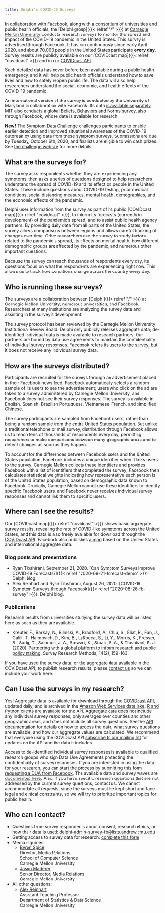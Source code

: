 ```yaml
---
title: Delphi's COVID-19 Surveys
---
```


In collaboration with Facebook, along with a consortium of universities and public health officials, the [Delphi group]({{< relref "/" >}}) at [Carnegie Mellon University](https://www.cmu.edu/) conducts research surveys to monitor the spread and impact of the COVID-19 pandemic in the United States. This survey is advertised through Facebook. It has run continuously since early April 2020, and about 70,000 people in the United States participate **every day**. Survey results are publicly available on our [COVIDcast map]({{< relref "covidcast" >}}) and in our [COVIDcast API](https://cmu-delphi.github.io/delphi-epidata/api/covidcast.html).

Such detailed data has never before been available during a public health emergency, and it will help public health officials understand how to save lives and how to safely reopen public life. The data will also help researchers understand the social, economic, and health effects of the COVID-19 pandemic.

An international version of the survey is conducted by the University of Maryland in collaboration with Facebook. Its data [is available separately](https://covidmap.umd.edu/). MIT also conducts a global [Beliefs, Behaviors and Norms survey](https://covidsurvey.mit.edu/), also through Facebook, whose data is available for research.

**New!** The [Symptom Data Challenge](https://www.symptomchallenge.org/) challenges participants to enable earlier detection and improved situational awareness of the COVID-19 outbreak by using data from these symptom surveys. Submissions are due by Tuesday, October 6th, 2020, and finalists are eligible to win cash prizes. See [the challenge website](https://www.symptomchallenge.org/) for more details.


## What are the surveys for?

The survey asks respondents whether they are experiencing any symptoms, then asks a series of questions designed to help researchers understand the spread of COVID-19 and its effect on people in the United States. These include questions about COVID-19 testing, prior medical conditions, social distancing measures, mental health, demographics, and the economic effects of the pandemic.

Delphi uses information from the survey as part of its public [COVIDcast map]({{< relref "covidcast" >}}), to inform its forecasts (currently in development) of the pandemic’s spread, and to assist public health agency partners. By providing daily data from all parts of the United States, the survey allows comparisons between regions and allows careful tracking of changes over time. Other researchers use the survey to study factors related to the pandemic's spread, its effects on mental health, how different demographic groups are affected by the pandemic, and numerous other important questions.

Because the survey can reach thousands of respondents every day, its questions focus on what the respondents are experiencing right now. This allows us to track how conditions change across the country every day.


## Who is running these surveys?

The surveys are a collaboration between [Delphi]({{< relref "/" >}}) at Carnegie Mellon University, numerous universities, and Facebook. Researchers at many institutions are analyzing the survey data and assisting in the survey’s development.

The survey protocol has been reviewed by the Carnegie Mellon University Institutional Review Board. Delphi only publicly releases aggregate data; de-identified individual data is made available to research partners. Our partners are bound by data use agreements to maintain the confidentiality of individual survey responses. Facebook refers its users to the survey, but it does not receive any individual survey data.


## How are the surveys distributed?

Participants are recruited for the surveys through an advertisement placed in their Facebook news feed. Facebook automatically selects a random sample of its users to see the advertisement; users who click on the ad are taken to a survey administered by Carnegie Mellon University, and Facebook does not see their survey responses. The survey is available in English, Spanish, Brazilian Portuguese, Vietnamese, French, and simplified Chinese.

The survey participants are sampled from Facebook users, rather than being a random sample from the entire United States population. But unlike a traditional telephone or mail survey, distribution through Facebook allows us to reach tens of thousands of respondents every day, permitting researchers to make comparisons between many geographic areas and to detect changes as soon as they happen.

To account for the differences between Facebook users and the United States population, Facebook includes a unique identifier when it links users to the survey. Carnegie Mellon collects these identifiers and provides Facebook with a list of identifiers that completed the survey; Facebook then calculates statistical weights indicating how representative each person is of the United States population, based on demographic data known to Facebook. Crucially, Carnegie Mellon cannot use these identifiers to identify specific Facebook users, and Facebook never receives individual survey responses and cannot link them to specific users.


## Where can I see the results?

Our [COVIDcast map]({{< relref "covidcast" >}}) shows basic aggregate survey results, revealing the rate of COVID-like symptoms across the United States, and this data is also freely available for download through the [COVIDcast API](https://cmu-delphi.github.io/delphi-epidata/api/covidcast.html). Facebook also publishes [a map](https://covid-survey.dataforgood.fb.com/) based on the United States and international aggregate data.


### Blog posts and presentations

- Ryan Tibshirani, September 21, 2020. [Can Symptom Surveys Improve COVID-19 Forecasts?]({{< relref "2020-09-21-forecast-demo" >}}) Delphi blog.
- Alex Reinhart and Ryan Tibshirani, August 26, 2020. [COVID-19 Symptom Surveys through Facebook]({{< relref "2020-08-26-fb-survey" >}}). Delphi blog.

### Publications

Research results from universities studying the survey data will be listed here as soon as they are available.

- Kreuter, F., Barkay, N., Bilinski, A., Bradford, A., Chiu, S., Eliat, R., Fan, J., Galili, T., Haimovich, D., Kim, B., LaRocca, S., Li, Y., Morris, K., Presser, S., Sarig, T., Salomon, J. A., Stewart, K., Stuart, E. A., & Tibshirani, R. J. (2020). [Partnering with a global platform to inform research and public policy making](https://doi.org/10.18148/srm/2020.v14i2.7761). Survey Research Methods, 14(2), 159-163.

If you have used the survey data, or the aggregate data available in the COVIDcast API, to publish research results, please [contact us](#who-can-i-contact) so we can include your work here.

## Can I use the surveys in my research?

Yes! Aggregate data is available for download through the [COVIDcast API](https://cmu-delphi.github.io/delphi-epidata/api/covidcast.html), updated daily, and is archived in the [Amazon Web Services data lake](https://aws.amazon.com/covid-19-data-lake/). [R and Python clients are available](https://cmu-delphi.github.io/delphi-epidata/api/covidcast_clients.html) for the API. Aggregate data does not include any individual survey responses, only averages over counties and other geographic areas, and does not include all survey questions. See the [API documentation](https://cmu-delphi.github.io/delphi-epidata/api/covidcast-signals/fb-survey.html) for details on how to access the data, what survey questions are available, and how our aggregate values are calculated. We recommend that everyone using the COVIDcast API [subscribe to our mailing list](https://lists.andrew.cmu.edu/mailman/listinfo/delphi-covidcast-api) for updates on the API and the data it includes.

Access to de-identified individual survey responses is available to qualified research groups who sign Data Use Agreements protecting the confidentiality of survey responses. If you are interested in using the data for your research, you can [start the process by submitting this form requesting a DUA from Facebook](https://dataforgood.fb.com/docs/covid-19-symptom-survey-request-for-data-access/). The available data and survey waves are [documented here](https://cmu-delphi.github.io/delphi-epidata/symptom-survey/). Also, if you have specific research questions that are not addressed by the current survey questions, contact us. We cannot accommodate all requests, since the surveys must be kept short and face legal and ethical constraints, so we will try to prioritize important topics for public health.

## Who can I contact?

- Questions from survey respondents about consent, research ethics, or how their data is used: [delphi-admin-survey-fb@lists.andrew.cmu.edu](mailto:delphi-admin-survey-fb@lists.andrew.cmu.edu)
- Getting access to survey data for research: [complete this form](https://dataforgood.fb.com/docs/covid-19-symptom-survey-request-for-data-access/)
- Media inquiries:
  - [Byron Spice](mailto:bspice@cs.cmu.edu)  
    Director, Media Relations  
    School of Computer Science  
    Carnegie Mellon University
  - [Jason Maderer](mailto:maderer@cmu.edu)  
    Senior Director, Media Relations  
    Carnegie Mellon University
- All other questions:
   - [Alex Reinhart](mailto:areinhar@stat.cmu.edu)  
     Assistant Teaching Professor  
     Department of Statistics & Data Science  
     Carnegie Mellon University
